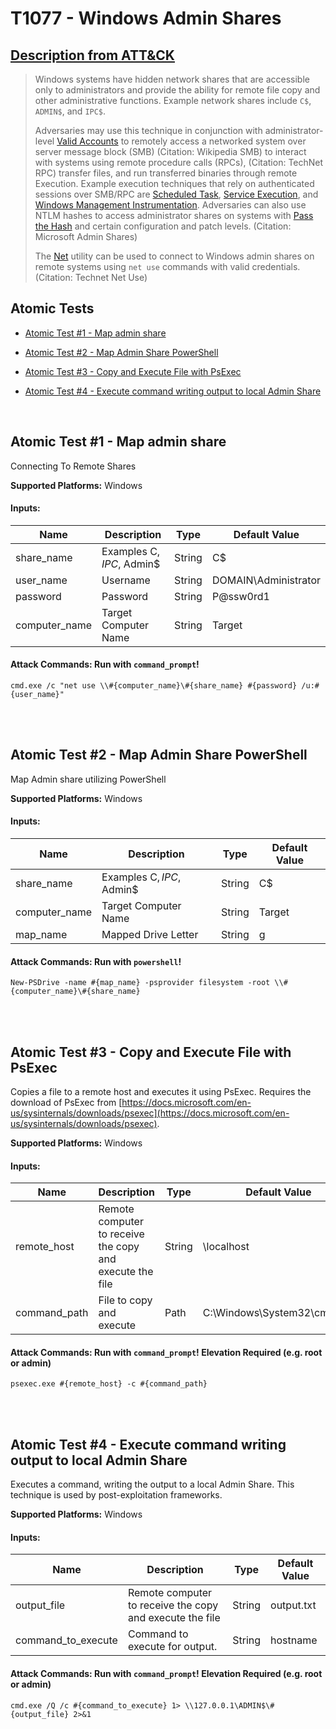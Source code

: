 # T1077 - Windows Admin Shares
## [Description from ATT&CK](https://attack.mitre.org/wiki/Technique/T1077)
<blockquote>Windows systems have hidden network shares that are accessible only to administrators and provide the ability for remote file copy and other administrative functions. Example network shares include <code>C$</code>, <code>ADMIN$</code>, and <code>IPC$</code>. 

Adversaries may use this technique in conjunction with administrator-level [Valid Accounts](https://attack.mitre.org/techniques/T1078) to remotely access a networked system over server message block (SMB) (Citation: Wikipedia SMB) to interact with systems using remote procedure calls (RPCs), (Citation: TechNet RPC) transfer files, and run transferred binaries through remote Execution. Example execution techniques that rely on authenticated sessions over SMB/RPC are [Scheduled Task](https://attack.mitre.org/techniques/T1053), [Service Execution](https://attack.mitre.org/techniques/T1035), and [Windows Management Instrumentation](https://attack.mitre.org/techniques/T1047). Adversaries can also use NTLM hashes to access administrator shares on systems with [Pass the Hash](https://attack.mitre.org/techniques/T1075) and certain configuration and patch levels. (Citation: Microsoft Admin Shares)

The [Net](https://attack.mitre.org/software/S0039) utility can be used to connect to Windows admin shares on remote systems using <code>net use</code> commands with valid credentials. (Citation: Technet Net Use)</blockquote>

## Atomic Tests

- [Atomic Test #1 - Map admin share](#atomic-test-1---map-admin-share)

- [Atomic Test #2 - Map Admin Share PowerShell](#atomic-test-2---map-admin-share-powershell)

- [Atomic Test #3 - Copy and Execute File with PsExec](#atomic-test-3---copy-and-execute-file-with-psexec)

- [Atomic Test #4 - Execute command writing output to local Admin Share](#atomic-test-4---execute-command-writing-output-to-local-admin-share)


<br/>

## Atomic Test #1 - Map admin share
Connecting To Remote Shares

**Supported Platforms:** Windows


#### Inputs:
| Name | Description | Type | Default Value | 
|------|-------------|------|---------------|
| share_name | Examples C$, IPC$, Admin$ | String | C$|
| user_name | Username | String | DOMAIN\Administrator|
| password | Password | String | P@ssw0rd1|
| computer_name | Target Computer Name | String | Target|


#### Attack Commands: Run with `command_prompt`! 
```
cmd.exe /c "net use \\#{computer_name}\#{share_name} #{password} /u:#{user_name}"
```






<br/>
<br/>

## Atomic Test #2 - Map Admin Share PowerShell
Map Admin share utilizing PowerShell

**Supported Platforms:** Windows


#### Inputs:
| Name | Description | Type | Default Value | 
|------|-------------|------|---------------|
| share_name | Examples C$, IPC$, Admin$ | String | C$|
| computer_name | Target Computer Name | String | Target|
| map_name | Mapped Drive Letter | String | g|


#### Attack Commands: Run with `powershell`! 
```
New-PSDrive -name #{map_name} -psprovider filesystem -root \\#{computer_name}\#{share_name}
```






<br/>
<br/>

## Atomic Test #3 - Copy and Execute File with PsExec
Copies a file to a remote host and executes it using PsExec. Requires the download of PsExec from [https://docs.microsoft.com/en-us/sysinternals/downloads/psexec](https://docs.microsoft.com/en-us/sysinternals/downloads/psexec).

**Supported Platforms:** Windows


#### Inputs:
| Name | Description | Type | Default Value | 
|------|-------------|------|---------------|
| remote_host | Remote computer to receive the copy and execute the file | String | \\localhost|
| command_path | File to copy and execute | Path | C:\Windows\System32\cmd.exe|


#### Attack Commands: Run with `command_prompt`!  Elevation Required (e.g. root or admin) 
```
psexec.exe #{remote_host} -c #{command_path}
```






<br/>
<br/>

## Atomic Test #4 - Execute command writing output to local Admin Share
Executes a command, writing the output to a local Admin Share.
This technique is used by post-exploitation frameworks.

**Supported Platforms:** Windows


#### Inputs:
| Name | Description | Type | Default Value | 
|------|-------------|------|---------------|
| output_file | Remote computer to receive the copy and execute the file | String | output.txt|
| command_to_execute | Command to execute for output. | String | hostname|


#### Attack Commands: Run with `command_prompt`!  Elevation Required (e.g. root or admin) 
```
cmd.exe /Q /c #{command_to_execute} 1> \\127.0.0.1\ADMIN$\#{output_file} 2>&1
```






<br/>
